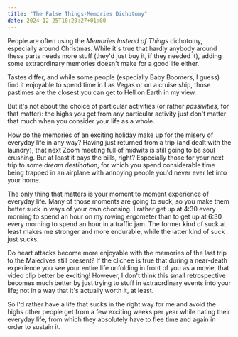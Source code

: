 ```yaml
---
title: "The False Things-Memories Dichotomy"
date: 2024-12-25T10:20:27+01:00
---
```


People are often using the _Memories Instead of Things_ dichotomy, especially
around Christmas. While it's true that hardly anybody around these parts needs
more stuff (they'd just buy it, if they needed it), adding some extraordinary
memories doesn't make for a good life either.

Tastes differ, and while some people (especially Baby Boomers, I guess) find it
enjoyable to spend time in Las Vegas or on a cruise ship, those pastimes are the
closest you can get to Hell on Earth in my view.

But it's not about the choice of particular activities (or rather _passivities_,
for that matter): the highs you get from any particular activity just don't
matter that much when you consider your life as a whole.

How do the memories of an exciting holiday make up for the misery of everyday
life in any way? Having just returned from a trip (and dealt with the laundry),
that next Zoom meeting full of midwits is still going to be soul crushing. But
at least it pays the bills, right? Especially those for your next trip to some
_dream destination_, for which you spend considerable time being trapped in an
airplane with annoying people you'd never ever let into your home.

The only thing that matters is your moment to moment experience of everyday
life. Many of those moments are going to suck, so you make them better suck in
ways of your own choosing. I rather get up at 4:30 every morning to spend an
hour on my rowing ergometer than to get up at 6:30 every morning to spend an
hour in a traffic jam. The former kind of suck at least makes me stronger and
more endurable, while the latter kind of suck just sucks.

Do heart attacks become more enjoyable with the memories of the last trip to the
Maledives still present? If the clichee is true that during a near-death
experience you see your entire life unfolding in front of you as a movie, that
video clip better be exciting! However, I don't think this small retrospective
becomes much better by just trying to stuff in extraordinary events into your
life; not in a way that it's actually worth it, at least.

So I'd rather have a life that sucks in the right way for me and avoid the highs
other people get from a few exciting weeks per year while hating their everyday
life, from which they absolutely have to flee time and again in order to sustain
it.
